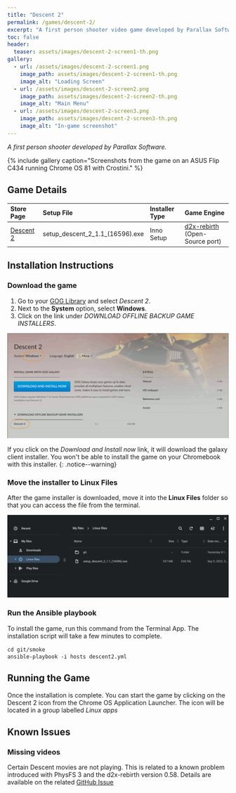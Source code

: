 ```yaml
---
title: "Descent 2"
permalink: /games/descent-2/
excerpt: "A first person shooter video game developed by Parallax Software."
toc: false
header:
  teaser: assets/images/descent-2-screen1-th.png
gallery:
  - url: /assets/images/descent-2-screen1.png
    image_path: assets/images/descent-2-screen1-th.png
    image_alt: "Loading Screen"
  - url: /assets/images/descent-2-screen2.png
    image_path: assets/images/descent-2-screen2-th.png
    image_alt: "Main Menu"
  - url: /assets/images/descent-2-screen3.png
    image_path: assets/images/descent-2-screen3-th.png
    image_alt: "In-game screenshot"
---
```


*A first person shooter developed by Parallax Software.*

{% include gallery caption="Screenshots from the game on an ASUS Flip C434 running Chrome OS 81 with Crostini." %}

## Game Details

| Store Page | Setup File | Installer Type | Game Engine |
|:--|:--|:--|:--|
| [Descent 2 <i class="fas fa-external-link-alt"></i>](https://gog.com/game/descent_2) | setup\_descent\_2\_1.1\_\(16596\).exe | Inno Setup |[d2x-rebirth <i class="fas fa-external-link-alt"></i>](https://www.dxx-rebirth.com) (Open-Source port) |

## Installation Instructions

### Download the game

1. Go to your [GOG Library](https://www.gog.com/en/account) and select *Descent 2*.
2. Next to the **System** option, select **Windows**.
3. Click on the link under *DOWNLOAD OFFLINE BACKUP GAME INSTALLERS*.

![Descent 2 Download page](/assets/images/descent-2-download.png)

If you click on the *Download and Install now* link, it will download the galaxy client installer.  You won't be able to install the game on your Chromebook with this installer.
{: .notice--warning}

### Move the installer to Linux Files

After the game installer is downloaded, move it into the **Linux Files** folder so that you can access the file from the terminal.

![Descent 2 installer files](/assets/images/descent-2-files.png)

### Run the Ansible playbook

To install the game, run this command from the Terminal App.  The installation script will take a few minutes to complete.

    cd git/smoke
    ansible-playbook -i hosts descent2.yml    

## Running the Game

Once the installation is complete.  You can start the game by clicking on the Descent 2 icon from the Chrome OS Application Launcher.  The icon will be located in a group labelled *Linux apps*

## Known Issues

### Missing videos

Certain Descent movies are not playing.  This is related to a known problem introduced with PhysFS 3 and the d2x-rebirth version 0.58.  Details are available on the related [GitHub Issue <i class="fas fa-external-link-alt"></i>](https://github.com/dxx-rebirth/dxx-rebirth/issues/379)
